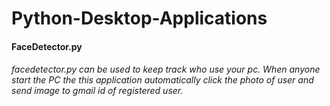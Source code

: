 # Python-Desktop-Applications
 #### FaceDetector.py
 ###### facedetector.py can be used to keep track who use your pc.  When anyone start the PC the this application automatically click the photo of user and send image to gmail id of  registered user.
 
